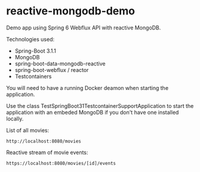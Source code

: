 # reactive-mongodb-demo

Demo app using Spring 6 Webflux API with reactive MongoDB.

Technologies used:
- Spring-Boot 3.1.1
- MongoDB
- spring-boot-data-mongodb-reactive
- spring-boot-webflux / reactor
- Testcontainers


You will need to have a running Docker deamon when starting the application. 

Use the class TestSpringBoot31TestcontainerSupportApplication to start the application with an embeded MongoDB if you don't have one installed locally. 


List of all movies:
```
http://localhost:8080/movies
```

Reactive stream of movie events:
```
https://localhost:8080/movies/[id]/events
```